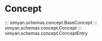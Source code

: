 # Concept

::: simyan.schemas.concept.BaseConcept
::: simyan.schemas.concept.Concept
::: simyan.schemas.concept.ConceptEntry
